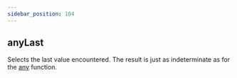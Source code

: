 ```yaml
---
sidebar_position: 104
---
```


## anyLast

Selects the last value encountered.
The result is just as indeterminate as for the [any](../../../sql-reference/aggregate-functions/reference/any.md) function.

